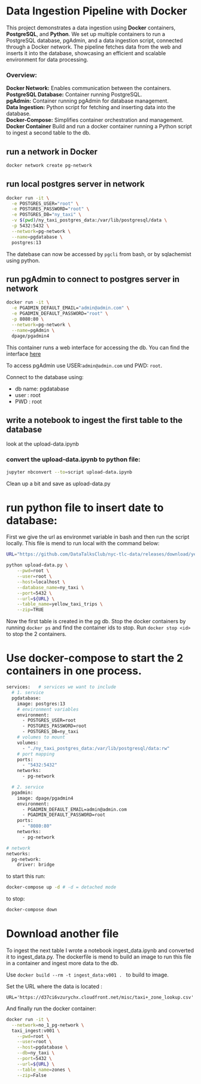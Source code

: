 # Data Ingestion Pipeline with Docker
This project demonstrates a data ingestion using **Docker** containers, **PostgreSQL**, and **Python**. We set up multiple containers to run a PostgreSQL database, pgAdmin, and a data ingestion script, connected through a Docker network. The pipeline fetches data from the web and inserts it into the database, showcasing an efficient and scalable environment for data processing.

### Overview:
**Docker Network:** Enables communication between the containers.</br>
**PostgreSQL Database:** Container running PostgreSQL.</br>
**pgAdmin:** Container running pgAdmin for database management.</br>
**Data Ingestion:** Python script for fetching and inserting data into the database.</br>
**Docker-Compose:** Simplifies container orchestration and management.</br>
**Docker Container** Build and run a docker container running a Python script to ingest a second table to the db.

## run a network in Docker
```bash
docker network create pg-network
```

## run local postgres server in network
``` bash
docker run -it \
  -e POSTGRES_USER="root" \
  -e POSTGRES_PASSWORD="root" \
  -e POSTGRES_DB="ny_taxi" \
  -v $(pwd)/ny_taxi_postgres_data:/var/lib/postgresql/data \
  -p 5432:5432 \
  --network=pg-network \
  --name=pgdatabase \
  postgres:13
```

The datebase can now be accessed by `pgcli` from bash,
or by sqlachemist using python.

## run pgAdmin to connect to postgres server in network
```bash
docker run -it \
  -e PGADMIN_DEFAULT_EMAIL="admin@admin.com" \
  -e PGADMIN_DEFAULT_PASSWORD="root" \
  -p 8080:80 \
  --network=pg-network \
  --name=pgAdmin \
  dpage/pgadmin4
```

This container runs a web interface for accessing the db. You can find the interface [here](http://localhost:8080/browser/)

To access pgAdmin use USER:`admin@admin.com` und PWD: `root`.

Connect to the database using:
- db name: pgdatabase
- user : root
- PWD : root


## write a notebook to ingest the first table to the database
  look at the upload-data.ipynb
### convert the upload-data.ipynb to python file:
```bash
jupyter nbconvert --to=script upload-data.ipynb
```
Clean up a bit and save as upload-data.py

# run python file to insert date to database:

First we give the url as environmet variable in bash and then run the script locally. This file is mend to run local with the command below:

```bash
URL="https://github.com/DataTalksClub/nyc-tlc-data/releases/download/yellow/yellow_tripdata_2021-01.csv.gz"

python upload-data.py \
    --pwd=root \
    --user=root \
    --host=localhost \
    --database_name=ny_taxi \
    --port=5432 \
    --url=${URL} \
    --table_name=yellow_taxi_trips \
    --zip=TRUE
```

Now the first table is created in the pg db.
Stop the docker containers by running
`docker ps` and find the container ids to stop.
Run `docker stop <id>` to stop the 2 containers.

# Use docker-compose to start the 2 containers in one process.

``` bash
services:   # services we want to include
  # 1. service
  pgdatabase:
    image: postgres:13
    # environment variables
    environment:
      - POSTGRES_USER=root
      - POSTGRES_PASSWORD=root
      - POSTGRES_DB=ny_taxi
    # volumes to mount
    volumes:
      - "./ny_taxi_postgres_data:/var/lib/postgresql/data:rw"
    # port mapping
    ports:
      - "5432:5432"
    networks:
      - pg-network

  # 2. service
  pgadmin:
    image: dpage/pgadmin4
    environment:
      - PGADMIN_DEFAULT_EMAIL=admin@admin.com
      - PGADMIN_DEFAULT_PASSWORD=root
    ports:
      - "8080:80"
    networks:
      - pg-network

# network
networks:
  pg-network:
    driver: bridge

```
to start this run:

```bash
docker-compose up -d # -d = detached mode
```

to stop:
``` bash
docker-compose down
```



# Download another file

To ingest the next table I wrote a notebook ingest_data.ipynb and converted it to ingest_data.py. The dockerfile is mend to build an image to run this file in a container and ingest more data to the db.

Use `docker build --rm -t ingest_data:v001 . ` to build to image.

Set the URL where the data is located :

`URL='https://d37ci6vzurychx.cloudfront.net/misc/taxi+_zone_lookup.csv'`

And finally run the docker container:

``` bash
docker run -it \
  --network=no_1_pg-network \
  taxi_ingest:v001 \
    --pwd=root \
    --user=root \
    --host=pgdatabase \
    --db=ny_taxi \
    --port=5432 \
    --url=${URL} \
    --table_name=zones \
    --zip=False
```
